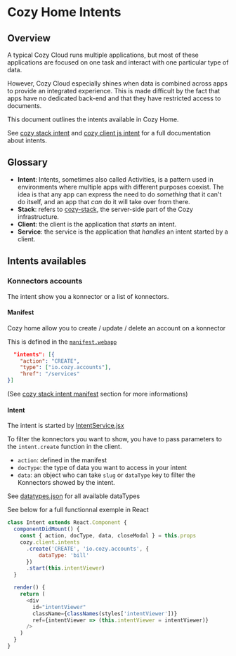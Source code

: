 # Cozy Home Intents

## Overview

A typical Cozy Cloud runs multiple applications, but most of these applications are focused on one task and interact with one particular type of data.

However, Cozy Cloud especially shines when data is combined across apps to provide an integrated experience. This is made difficult by the fact that apps have no dedicated back-end and that they have restricted access to documents.

This document outlines the intents available in Cozy Home.

See [cozy stack intent](https://github.com/cozy/cozy-stack/blob/master/docs/intents.md) and [cozy client js intent](https://github.com/cozy/cozy-client-js/blob/master/docs/intents-api.md) for a full documentation about intents.

## Glossary

* **Intent**: Intents, sometimes also called Activities, is a pattern used in environments where multiple apps with different purposes coexist. The idea is that any app can express the need to do _something_ that it can't do itself, and an app that _can_ do it will take over from there.
* **Stack**: refers to [cozy-stack](https://github.com/cozy/cozy-stack/), the server-side part of the Cozy infrastructure.
* **Client**: the client is the application that _starts_ an intent.
* **Service**: the service is the application that _handles_ an intent started by a client.

## Intents availables

### Konnectors accounts

The intent show you a konnector or a list of konnectors.

#### Manifest

Cozy home allow you to create / update / delete an account on a konnector

This is defined in the [`manifest.webapp`](https://github.com/cozy/cozy-home/blob/master/manifest.webapp)

```json
  "intents": [{
    "action": "CREATE",
    "type": ["io.cozy.accounts"],
    "href": "/services"
}]
```

(See [cozy stack intent manifest](https://github.com/cozy/cozy-stack/blob/master/docs/intents.md#1-manifest) section for more informations)

#### Intent

The intent is started by [IntentService.jsx](https://github.com/cozy/cozy-home/blob/6cd3ba31952866aea76f3a1e4c6c2e85d4136fcd/src/containers/IntentService.jsx)

To filter the konnectors you want to show, you have to pass parameters to the `intent.create` function in the client.

* `action`: defined in the manifest
* `docType`: the type of data you want to access in your intent
* `data`: an object who can take `slug` or `dataType` key to filter the Konnectors showed by the intent.

See [datatypes.json](https://github.com/cozy/cozy-home/blob/master/src/config/datatypes.json) for all available dataTypes

See below for a full functionnal exemple in React

```javascript
class Intent extends React.Component {
  componentDidMount() {
    const { action, docType, data, closeModal } = this.props
    cozy.client.intents
      .create('CREATE', 'io.cozy.accounts', {
	      dataType: 'bill'
      })
      .start(this.intentViewer)
  }

  render() {
    return (
      <div
        id="intentViewer"
        className={classNames(styles['intentViewer'])}
        ref={intentViewer => (this.intentViewer = intentViewer)}
      />
    )
  }
}
```
